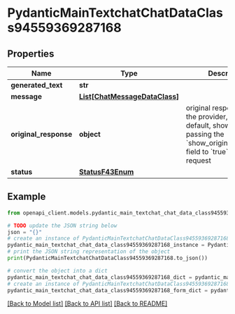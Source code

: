 # PydanticMainTextchatChatDataClass94559369287168


## Properties

Name | Type | Description | Notes
------------ | ------------- | ------------- | -------------
**generated_text** | **str** |  | 
**message** | [**List[ChatMessageDataClass]**](ChatMessageDataClass.md) |  | [optional] 
**original_response** | **object** | original response sent by the provider, hidden by default, show it by passing the &#x60;show_original_response&#x60; field to &#x60;true&#x60; in your request | [optional] 
**status** | [**StatusF43Enum**](StatusF43Enum.md) |  | 

## Example

```python
from openapi_client.models.pydantic_main_textchat_chat_data_class94559369287168 import PydanticMainTextchatChatDataClass94559369287168

# TODO update the JSON string below
json = "{}"
# create an instance of PydanticMainTextchatChatDataClass94559369287168 from a JSON string
pydantic_main_textchat_chat_data_class94559369287168_instance = PydanticMainTextchatChatDataClass94559369287168.from_json(json)
# print the JSON string representation of the object
print(PydanticMainTextchatChatDataClass94559369287168.to_json())

# convert the object into a dict
pydantic_main_textchat_chat_data_class94559369287168_dict = pydantic_main_textchat_chat_data_class94559369287168_instance.to_dict()
# create an instance of PydanticMainTextchatChatDataClass94559369287168 from a dict
pydantic_main_textchat_chat_data_class94559369287168_form_dict = pydantic_main_textchat_chat_data_class94559369287168.from_dict(pydantic_main_textchat_chat_data_class94559369287168_dict)
```
[[Back to Model list]](../README.md#documentation-for-models) [[Back to API list]](../README.md#documentation-for-api-endpoints) [[Back to README]](../README.md)


